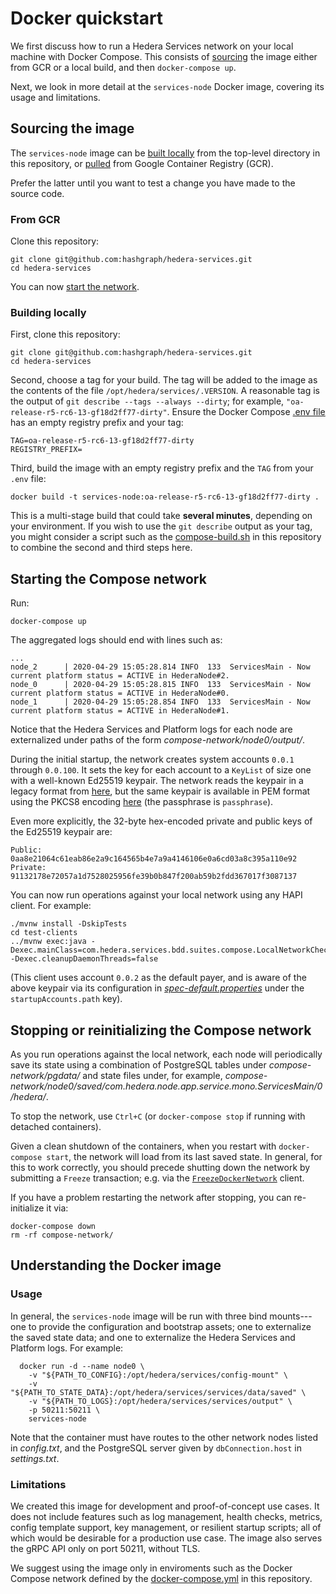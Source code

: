 # Docker quickstart

We first discuss how to run a Hedera Services network on
your local machine with Docker Compose. This consists of [sourcing](#sourcing-the-image)
the image either from GCR or a local build, and then `docker-compose up`.

Next, we look in more detail at the `services-node` Docker image, covering
its usage and limitations.

## Sourcing the image

The `services-node` image can be [built locally](#building-locally)
from the top-level directory in this repository, or [pulled](#from-gcr) from
Google Container Registry (GCR).

Prefer the latter until you want to test a change you have made to the source code.

### From GCR

Clone this repository:

```
git clone git@github.com:hashgraph/hedera-services.git
cd hedera-services
```

You can now [start the network](#starting-the-compose-network).

### Building locally

First, clone this repository:

```
git clone git@github.com:hashgraph/hedera-services.git
cd hedera-services
```

Second, choose a tag for your build. The tag will be added
to the image as the contents of the file
`/opt/hedera/services/.VERSION`. A reasonable tag is the output of
`git describe --tags --always --dirty`; for example,
`"oa-release-r5-rc6-13-gf18d2ff77-dirty"`. Ensure the
Docker Compose [.env file](../.env) has an empty registry prefix
and your tag:

```
TAG=oa-release-r5-rc6-13-gf18d2ff77-dirty
REGISTRY_PREFIX=
```

Third, build the image with an empty registry prefix and the `TAG` from your `.env` file:

```
docker build -t services-node:oa-release-r5-rc6-13-gf18d2ff77-dirty .
```

This is a multi-stage build that could take **several minutes**,
depending on your environment. If you wish to use the `git describe`
output as your tag, you might consider a script such as the
[compose-build.sh](../compose-build.sh) in this repository to
combine the second and third steps here.

## Starting the Compose network

Run:

```
docker-compose up
```

The aggregated logs should end with lines such as:

```
...
node_2      | 2020-04-29 15:05:28.814 INFO  133  ServicesMain - Now current platform status = ACTIVE in HederaNode#2.
node_0      | 2020-04-29 15:05:28.815 INFO  133  ServicesMain - Now current platform status = ACTIVE in HederaNode#0.
node_1      | 2020-04-29 15:05:28.854 INFO  133  ServicesMain - Now current platform status = ACTIVE in HederaNode#1.
```

Notice that the Hedera Services and Platform logs for each node are externalized
under paths of the form _compose-network/node0/output/_.

During the initial startup, the network creates system accounts `0.0.1` through `0.0.100`.
It sets the key for each account to a `KeyList` of size one with a well-known Ed25519
keypair. The network reads the keypair in a legacy format from [here](../hedera-node/data/onboard/StartUpAccount.txt),
but the same keypair is available in PEM format using the PKCS8 encoding
[here](../hedera-node/data/onboard/devGenesisKeypair.pem) (the passphrase is `passphrase`).

Even more explicitly, the 32-byte hex-encoded private and public keys of the Ed25519 keypair are:

```
Public: 0aa8e21064c61eab86e2a9c164565b4e7a9a4146106e0a6cd03a8c395a110e92
Private: 91132178e72057a1d7528025956fe39b0b847f200ab59b2fdd367017f3087137
```

You can now run operations against your local network using any HAPI client. For example:

```
./mvnw install -DskipTests
cd test-clients
../mvnw exec:java -Dexec.mainClass=com.hedera.services.bdd.suites.compose.LocalNetworkCheck -Dexec.cleanupDaemonThreads=false
```

(This client uses account `0.0.2` as the default payer, and is aware of the above
keypair via its configuration in [_spec-default.properties_](../test-clients/src/main/resource/spec-default.properties)
under the `startupAccounts.path` key).

## Stopping or reinitializing the Compose network

As you run operations against the local network, each node will periodically save its state using
a combination of PostgreSQL tables under _compose-network/pgdata/_ and state files under, for example,
_compose-network/node0/saved/com.hedera.node.app.service.mono.ServicesMain/0/hedera/_.

To stop the network, use `Ctrl+C` (or `docker-compose stop` if running with detached containers).

Given a clean shutdown of the containers, when you restart with `docker-compose start`,
the network will load from its last saved state. In general, for this to work correctly,
you should precede shutting down the network by submitting a `Freeze` transaction; e.g. via the
[`FreezeDockerNetwork`](../test-clients/src/main/java/com/hedera/services/bdd/suites/freeze/FreezeDockerNetwork.java)
client.

If you have a problem restarting the network after stopping, you can re-initialize it via:

```
docker-compose down
rm -rf compose-network/
```

## Understanding the Docker image

### Usage

In general, the `services-node` image will be run with three bind mounts---one to provide
the configuration and bootstrap assets; one to externalize the saved state data; and one to
externalize the Hedera Services and Platform logs. For example:

```
  docker run -d --name node0 \
    -v "${PATH_TO_CONFIG}:/opt/hedera/services/config-mount" \
    -v "${PATH_TO_STATE_DATA}:/opt/hedera/services/services/data/saved" \
    -v "${PATH_TO_LOGS}:/opt/hedera/services/services/output" \
    -p 50211:50211 \
    services-node
```

Note that the container must have routes to the other network nodes listed in
_config.txt_, and the PostgreSQL server given by `dbConnection.host` in _settings.txt_.

### Limitations

We created this image for development and proof-of-concept use cases. It does
not include features such as log management, health checks, metrics,
config template support, key management, or resilient startup scripts;
all of which would be desirable for a production use case. The image also
serves the gRPC API only on port 50211, without TLS.

We suggest using the image only in enviroments such as the Docker Compose
network defined by the [docker-compose.yml](../docker-compose.yml) in this repository.

